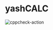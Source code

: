 # yashCALC

![cppcheck-action](https://github.com/99002754/yashCALC/workflows/cppcheck-action/badge.svg)

